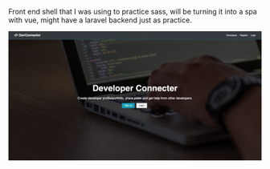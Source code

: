 Front end shell that I was using to practice sass, will be turning it into a spa with vue, might have a laravel backend just as practice.

![Photo of final landing screen.](https://github.com/RobertsNC/sass_practice_social_media/blob/master/landing_page.png?raw=true)
